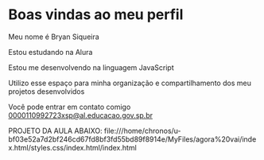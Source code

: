 # Boas vindas ao meu perfil 

Meu nome é Bryan Siqueira

Estou estudando na Alura

Estou me desenvolvendo na linguagem JavaScript

Utilizo esse espaço para minha organização e compartilhamento dos meu projetos desenvolvidos

Você pode entrar em contato comigo 
0000110992723xsp@al.educacao.gov.sp.br

PROJETO DA AULA ABAIXO:
file:///home/chronos/u-bf03e52a7d2bf246cd67fd8bf3fd55bd89f8914e/MyFiles/agora%20vai/index.html/styles.css/index.html/index.html
